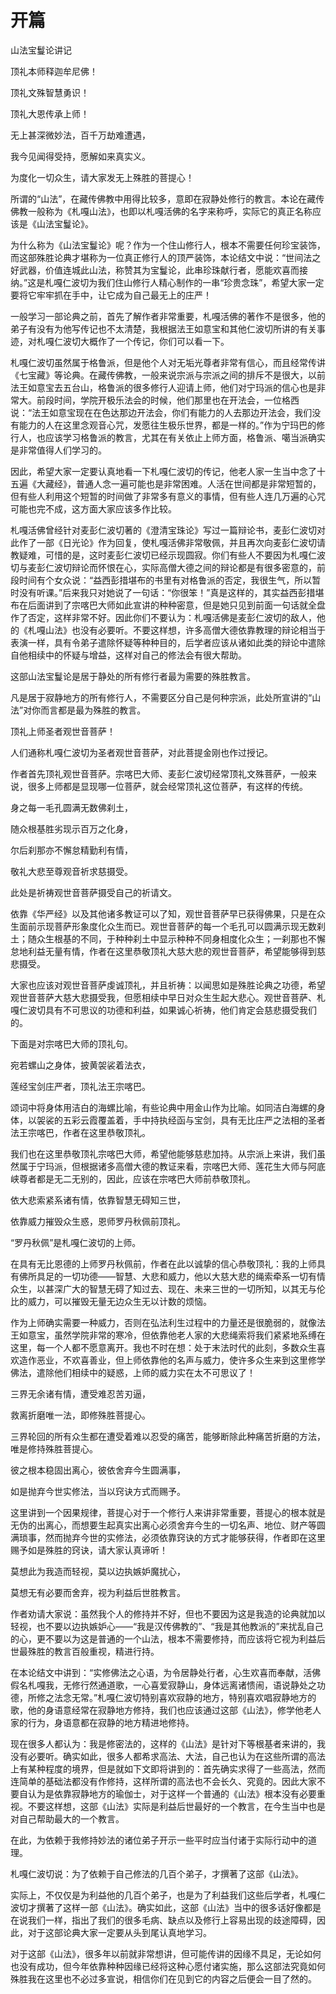 # 开篇

山法宝鬘论讲记

顶礼本师释迦牟尼佛！

顶礼文殊智慧勇识！

顶礼大恩传承上师！

无上甚深微妙法，百千万劫难遭遇，

我今见闻得受持，愿解如来真实义。

为度化一切众生，请大家发无上殊胜的菩提心！

所谓的“山法”，在藏传佛教中用得比较多，意即在寂静处修行的教言。本论在藏传佛教一般称为《札嘎山法》，也即以札嘎活佛的名字来称呼，实际它的真正名称应该是《山法宝鬘论》。

为什么称为《山法宝鬘论》呢？作为一个住山修行人，根本不需要任何珍宝装饰，而这部殊胜论典才堪称为一位真正修行人的顶严装饰，本论结文中说：“世间法之好武器，价值连城此山法，称赞其为宝鬘论，此串珍珠献行者，愿能欢喜而接纳。”这是札嘎仁波切为我们住山修行人精心制作的一串“珍贵念珠”，希望大家一定要将它牢牢抓在手中，让它成为自己最无上的庄严！

一般学习一部论典之前，首先了解作者非常重要，札嘎活佛的著作不是很多，他的弟子有没有为他写传记也不太清楚，我根据法王如意宝和其他仁波切所讲的有关事迹，对札嘎仁波切大概作了一个传记，你们可以看一下。

札嘎仁波切虽然属于格鲁派，但是他个人对无垢光尊者非常有信心，而且经常传讲《七宝藏》等论典。在藏传佛教，一般来说宗派与宗派之间的排斥不是很大，以前法王如意宝去五台山，格鲁派的很多修行人迎请上师，他们对宁玛派的信心也是非常大。前段时间，学院开极乐法会的时候，他们那里也在开法会，一位格西说：“法王如意宝现在在色达那边开法会，你们有能力的人去那边开法会，我们没有能力的人在这里念观音心咒，发愿往生极乐世界，都是一样的。”作为宁玛巴的修行人，也应该学习格鲁派的教言，尤其在有关依止上师方面，格鲁派、噶当派确实是非常值得人们学习的。

因此，希望大家一定要认真地看一下札嘎仁波切的传记，他老人家一生当中念了十五遍《大藏经》，普通人念一遍可能也是非常困难。人活在世间都是非常短暂的，但有些人利用这个短暂的时间做了非常多有意义的事情，但有些人连几万遍的心咒可能也完不成，这方面大家应该多作比较。

札嘎活佛曾经针对麦彭仁波切著的《澄清宝珠论》写过一篇辩论书，麦彭仁波切对此作了一部《日光论》作为回复，使札嘎活佛非常敬佩，并且再次向麦彭仁波切请教疑难，可惜的是，这时麦彭仁波切已经示现圆寂。你们有些人不要因为札嘎仁波切与麦彭仁波切辩论而怀恨在心，实际高僧大德之间的辩论都是有很多密意的，前段时间有个女众说：“益西彭措堪布的书里有对格鲁派的否定，我很生气，所以暂时没有听课。”后来我只对她说了一句话：“你很笨！”真是这样的，其实益西彭措堪布在后面讲到了宗喀巴大师如此宣讲的种种密意，但是她只见到前面一句话就全盘作了否定，这样非常不好。因此你们不要认为：札嘎活佛是麦彭仁波切的敌人，他的《札嘎山法》也没有必要听。不要这样想，许多高僧大德依靠教理的辩论相当于表演一样，具有令弟子遣除怀疑等种种目的，后学者应该从诸如此类的辩论中遣除自他相续中的怀疑与增益，这样对自己的修法会有很大帮助。

这部山法宝鬘论是居于静处的所有修行者最为需要的殊胜教言。

凡是居于寂静地方的所有修行人，不需要区分自己是何种宗派，此处所宣讲的“山法”对你而言都是最为殊胜的教言。

顶礼上师圣者观世音菩萨！

人们通称札嘎仁波切为圣者观世音菩萨，对此菩提金刚也作过授记。

作者首先顶礼观世音菩萨。宗喀巴大师、麦彭仁波切经常顶礼文殊菩萨，一般来说，很多上师都是显现哪一位菩萨，就会经常顶礼这位菩萨，有这样的传统。

身之每一毛孔圆满无数佛刹土，

随众根基胜劣现示百万之化身，

尔后刹那亦不懈怠精勤利有情，

敬礼大悲至尊观音祈求慈摄受。

此处是祈祷观世音菩萨摄受自己的祈请文。

依靠《华严经》以及其他诸多教证可以了知，观世音菩萨早已获得佛果，只是在众生面前示现菩萨形象度化众生而已。观世音菩萨的每一个毛孔可以圆满示现无数刹土；随众生根基的不同，于种种刹土中显示种种不同身相度化众生；一刹那也不懈怠地利益无量有情，作者在这里恭敬顶礼大慈大悲的观世音菩萨，希望能够得到慈悲摄受。

大家也应该对观世音菩萨虔诚顶礼，并且祈祷：以闻思如是殊胜论典之功德，希望观世音菩萨大慈大悲摄受我，但愿相续中早日对众生生起大悲心。观世音菩萨、札嘎仁波切具有不可思议的功德和利益，如果诚心祈祷，他们肯定会慈悲摄受我们的。

下面是对宗喀巴大师的顶礼句。

宛若螺山之身体，披黄袈裟着法衣，

莲经宝剑庄严者，顶礼法王宗喀巴。

颂词中将身体用洁白的海螺比喻，有些论典中用金山作为比喻。如同洁白海螺的身体，以袈裟的五彩云霞覆盖着，手中持执经函与宝剑，具有无比庄严之法相的圣者法王宗喀巴，作者在这里恭敬顶礼。

我们也在这里恭敬顶礼宗喀巴大师，希望他能够慈悲加持。从宗派上来讲，我们虽然属于宁玛派，但根据诸多高僧大德的教证来看，宗喀巴大师、莲花生大师与阿底峡尊者都是无二无别的，因此，应该在宗喀巴大师前恭敬顶礼。

依大悲索紧系诸有情，依靠智慧无碍知三世，

依靠威力摧毁众生惑，恩师罗丹秋佩前顶礼。

“罗丹秋佩”是札嘎仁波切的上师。

在具有无比恩德的上师罗丹秋佩前，作者在此以诚挚的信心恭敬顶礼：我的上师具有佛所具足的一切功德——智慧、大悲和威力，他以大慈大悲的绳索牵系一切有情众生，以甚深广大的智慧无碍了知过去、现在、未来三世的一切所知，以其无与伦比的威力，可以摧毁无量无边众生无以计数的烦恼。

作为上师确实需要一种威力，否则在弘法利生过程中的力量还是很脆弱的，就像法王如意宝，虽然学院非常的寒冷，但依靠他老人家的大悲绳索将我们紧紧地系缚在这里，每一个人都不愿意离开。我也不时在想：处于末法时代的此刻，多数众生喜欢造作恶业，不欢喜善业，但上师依靠他的名声与威力，使许多众生来到这里修学佛法，遣除他们相续中的疑惑，上师的威力实在太不可思议了！

三界无余诸有情，遭受难忍苦刃逼，

救离折磨唯一法，即修殊胜菩提心。

三界轮回的所有众生都在遭受着难以忍受的痛苦，能够断除此种痛苦折磨的方法，唯是修持殊胜菩提心。

彼之根本稳固出离心，彼依舍弃今生圆满事，

如是抛弃今世实修法，当以窍诀方式而赐予。

这里讲到一个因果规律，菩提心对于一个修行人来讲非常重要，菩提心的根本就是无伪的出离心，而想要生起真实出离心必须舍弃今生的一切名声、地位、财产等圆满琐事，然而抛弃今世的实修法，必须依靠窍诀的方式才能够获得，作者即在这里赐予如是殊胜的窍诀，请大家认真谛听！

莫想此为我造而轻视，莫以边执嫉妒魔扰心，

莫想无有必要而舍弃，视为利益后世胜教言。

作者劝请大家说：虽然我个人的修持并不好，但也不要因为这是我造的论典就加以轻视，也不要以边执嫉妒心——“我是汉传佛教的”、“我是其他教派的”来扰乱自己的心，更不要以为这是普通的一个山法，根本不需要修持，而应该将它视为利益后世最殊胜的教言百般重视，精进行持。

在本论结文中讲到：“实修佛法之心语，为令居静处行者，心生欢喜而奉献，活佛假名札嘎我，无修行然通道歌，一心喜爱寂静山，身体远离诸愦闹，语说静处之功德，所修之法念无常。”札嘎仁波切特别喜欢寂静的地方，特别喜欢唱寂静地方的歌，他的身语意经常在寂静地方修持，我们也应该通过这部《山法》，修学他老人家的行为，身语意都在寂静的地方精进地修持。

现在很多人都认为：我是修密法的，这样的《山法》是针对下等根基者来讲的，我没有必要听。确实如此，很多人都希求高法、大法，自己也认为在这些所谓的高法上有某种程度的境界，但是就如下文即将讲到的：首先确实求得了一些高法，然而连简单的基础法都没有作修持，这样所谓的高法也不会长久、究竟的。因此大家不要自认为是依靠寂静地方的瑜伽士，对于这样一个普通的《山法》根本没有必要重视。不要这样想，这部《山法》实际是利益后世最好的一个教言，在今生当中也是对自己帮助最大的一个教言。

在此，为依赖于我修持妙法的诸位弟子开示一些平时应当付诸于实际行动中的道理。

札嘎仁波切说：为了依赖于自己修法的几百个弟子，才撰著了这部《山法》。

实际上，不仅仅是为利益他的几百个弟子，也是为了利益我们这些后学者，札嘎仁波切才撰著了这样一部《山法》。确实如此，这部《山法》当中的很多话好像都是在说我们一样，指出了我们的很多毛病、缺点以及修行上容易出现的歧途障碍，因此，对于这部论典大家一定要从头到尾认真地学习。

对于这部《山法》，很多年以前就非常想讲，但可能传讲的因缘不具足，无论如何也没有成功，但今年依靠种种因缘已经将这种心愿付诸实施，那么这部法究竟如何殊胜我在这里也不必过多宣说，相信你们在见到它的内容之后便会一目了然的。

